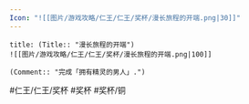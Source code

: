 ```yaml
---
Icon: "![[图片/游戏攻略/仁王/仁王/奖杯/漫长旅程的开端.png|30]]"
---
```

```ad-common-bronze-trophy
title: (Title:: "漫长旅程的开端")
![[图片/游戏攻略/仁王/仁王/奖杯/漫长旅程的开端.png|100]]

(Comment:: "完成「拥有精灵的男人」.")
```

#仁王/仁王/奖杯 #奖杯 #奖杯/铜
